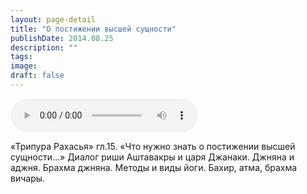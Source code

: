 ```yaml
---
layout: page-detail
title: "О постижении высшей сущности"
publishDate: 2014.08.25
description: ""
tags:
image:
draft: false
---
```


<audio title="2014.08.25 - О постижении высшей сущности.mp3" src="/upload/iblock/c10/c10f6f1b0ed80ea33ee95e0992148b41.mp3" controls=""></audio>

 «Трипура Рахасья» гл.15\. «Что нужно знать о постижении высшей сущности…» Диалог риши Аштавакры и царя Джанаки. Джняна и аджня. Брахма джняна. Методы и виды йоги. Бахир, атма, брахма вичары. 

  
